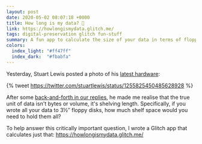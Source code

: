 ```yaml
---
layout: post
date: 2020-05-02 08:07:18 +0000
title: How long is my data? 💾
link: https://howlongismydata.glitch.me/
tags: digital-preservation glitch fun-stuff
summary: A fun app to calculate the size of your data in terms of floppy disks.
colors:
  index_light: "#ff47ff"
  index_dark:  "#fbabfa"
---
```


Yesterday, Stuart Lewis posted a photo of his [latest hardware](https://twitter.com/stuartlewis/status/1255825450485628928):

{% tweet https://twitter.com/stuartlewis/status/1255825450485628928 %}

After some [back-and-forth in our replies](https://twitter.com/stuartlewis/status/1256135586651439112), he made me realise that the true unit of data isn't bytes or volume, it's shelving length.
Specifically, if you wrote all your data to 3&#189;&Prime; floppy disks, how much shelf space would you need to hold them all?

To help answer this critically important question, I wrote a Glitch app that calculates just that: <https://howlongismydata.glitch.me/>
